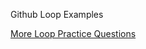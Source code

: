 Github Loop Examples

[More Loop Practice Questions](https://www.w3resource.com/csharp-exercises/for-loop/index.php)
